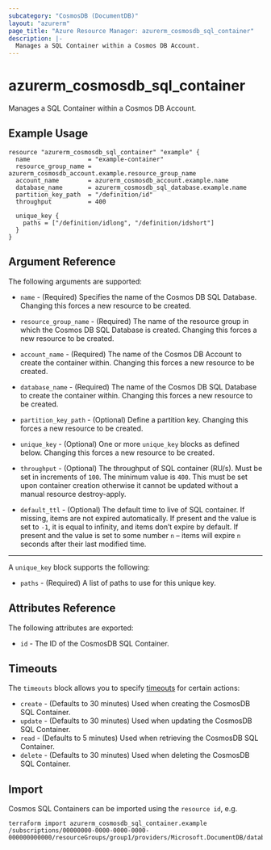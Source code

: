 ```yaml
---
subcategory: "CosmosDB (DocumentDB)"
layout: "azurerm"
page_title: "Azure Resource Manager: azurerm_cosmosdb_sql_container"
description: |-
  Manages a SQL Container within a Cosmos DB Account.
---
```


# azurerm_cosmosdb_sql_container

Manages a SQL Container within a Cosmos DB Account.

## Example Usage

```hcl
resource "azurerm_cosmosdb_sql_container" "example" {
  name                = "example-container"
  resource_group_name = azurerm_cosmosdb_account.example.resource_group_name
  account_name        = azurerm_cosmosdb_account.example.name
  database_name       = azurerm_cosmosdb_sql_database.example.name
  partition_key_path  = "/definition/id"
  throughput          = 400

  unique_key {
    paths = ["/definition/idlong", "/definition/idshort"]
  }
}
```

## Argument Reference

The following arguments are supported:

* `name` - (Required) Specifies the name of the Cosmos DB SQL Database. Changing this forces a new resource to be created.

* `resource_group_name` - (Required) The name of the resource group in which the Cosmos DB SQL Database is created. Changing this forces a new resource to be created.

* `account_name` - (Required) The name of the Cosmos DB Account to create the container within. Changing this forces a new resource to be created.

* `database_name` - (Required) The name of the Cosmos DB SQL Database to create the container within. Changing this forces a new resource to be created.

* `partition_key_path` - (Optional) Define a partition key. Changing this forces a new resource to be created.

* `unique_key` - (Optional) One or more `unique_key` blocks as defined below. Changing this forces a new resource to be created.

* `throughput` - (Optional) The throughput of SQL container (RU/s). Must be set in increments of `100`. The minimum value is `400`. This must be set upon container creation otherwise it cannot be updated without a manual resource destroy-apply.

* `default_ttl` - (Optional) The default time to live of SQL container. If missing, items are not expired automatically. If present and the value is set to `-1`, it is equal to infinity, and items don’t expire by default. If present and the value is set to some number `n` – items will expire `n` seconds after their last modified time.

---
A `unique_key` block supports the following:

* `paths` - (Required) A list of paths to use for this unique key.


## Attributes Reference

The following attributes are exported:

* `id` - The ID of the CosmosDB SQL Container.

## Timeouts

The `timeouts` block allows you to specify [timeouts](https://www.terraform.io/docs/configuration/resources.html#timeouts) for certain actions:

* `create` - (Defaults to 30 minutes) Used when creating the CosmosDB SQL Container.
* `update` - (Defaults to 30 minutes) Used when updating the CosmosDB SQL Container.
* `read` - (Defaults to 5 minutes) Used when retrieving the CosmosDB SQL Container.
* `delete` - (Defaults to 30 minutes) Used when deleting the CosmosDB SQL Container.

## Import

Cosmos SQL Containers can be imported using the `resource id`, e.g.

```shell
terraform import azurerm_cosmosdb_sql_container.example /subscriptions/00000000-0000-0000-0000-000000000000/resourceGroups/group1/providers/Microsoft.DocumentDB/databaseAccounts/account1/sqlDatabases/database1/containers/container1
```
